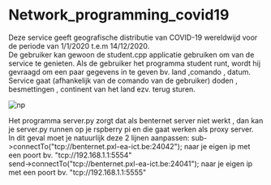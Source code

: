 # Network_programming_covid19
Deze service geeft geografische distributie van COVID-19 wereldwijd voor de periode van 1/1/2020 t.e.m 14/12/2020.                 
De gebruiker kan gewoon de student.cpp applicatie gebruiken om van de service te genieten.
Als de gebruiker het programma student runt, wordt hij gevraagd om een paar gegevens in te geven bv. land ,comando , datum.       
Service gaat (afhankelijk van de comando van de gebruiker) doden , besmettingen , continent van het land ezv. terug sturen.


![np](https://user-images.githubusercontent.com/46653906/120383593-5c9e0c00-c325-11eb-95d8-3a320aed6ed7.png)

Het programma server.py zorgt dat als benternet server niet werkt , dan kan je server.py runnen op je rspberry pi en die gaat werken als proxy server.    
In dit geval moet je natuurlijk deze 2 lijnen aanpassen:
sub->connectTo("tcp://benternet.pxl-ea-ict.be:24042"); naar je eigen ip met een poort bv. "tcp://192.168.1.1:5554"                       
send->connectTo("tcp://benternet.pxl-ea-ict.be:24041"); naar je eigen ip met een poort bv. "tcp://192.168.1.1:5555"
